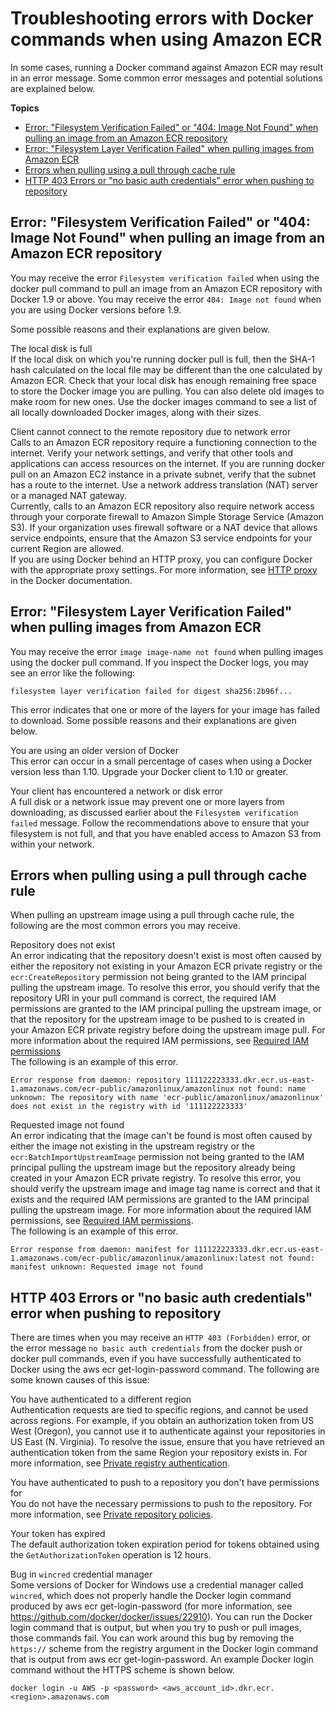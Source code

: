 # Troubleshooting errors with Docker commands when using Amazon ECR<a name="common-errors-docker"></a>

In some cases, running a Docker command against Amazon ECR may result in an error message\. Some common error messages and potential solutions are explained below\.

**Topics**
+ [Error: "Filesystem Verification Failed" or "404: Image Not Found" when pulling an image from an Amazon ECR repository](#error-filesystem-verification-failed)
+ [Error: "Filesystem Layer Verification Failed" when pulling images from Amazon ECR](#error-filesystem-layer-verification)
+ [Errors when pulling using a pull through cache rule](#error-pullthroughcache)
+ [HTTP 403 Errors or "no basic auth credentials" error when pushing to repository](#error-403)

## Error: "Filesystem Verification Failed" or "404: Image Not Found" when pulling an image from an Amazon ECR repository<a name="error-filesystem-verification-failed"></a>

You may receive the error `Filesystem verification failed` when using the docker pull command to pull an image from an Amazon ECR repository with Docker 1\.9 or above\. You may receive the error `404: Image not found` when you are using Docker versions before 1\.9\. 

Some possible reasons and their explanations are given below\.

The local disk is full  
If the local disk on which you're running docker pull is full, then the SHA\-1 hash calculated on the local file may be different than the one calculated by Amazon ECR\. Check that your local disk has enough remaining free space to store the Docker image you are pulling\. You can also delete old images to make room for new ones\. Use the docker images command to see a list of all locally downloaded Docker images, along with their sizes\. 

Client cannot connect to the remote repository due to network error  
Calls to an Amazon ECR repository require a functioning connection to the internet\. Verify your network settings, and verify that other tools and applications can access resources on the internet\. If you are running docker pull on an Amazon EC2 instance in a private subnet, verify that the subnet has a route to the internet\. Use a network address translation \(NAT\) server or a managed NAT gateway\.  
Currently, calls to an Amazon ECR repository also require network access through your corporate firewall to Amazon Simple Storage Service \(Amazon S3\)\. If your organization uses firewall software or a NAT device that allows service endpoints, ensure that the Amazon S3 service endpoints for your current Region are allowed\.   
If you are using Docker behind an HTTP proxy, you can configure Docker with the appropriate proxy settings\. For more information, see [HTTP proxy](https://docs.docker.com/engine/admin/systemd/#/http-proxy) in the Docker documentation\. 

## Error: "Filesystem Layer Verification Failed" when pulling images from Amazon ECR<a name="error-filesystem-layer-verification"></a>

You may receive the error `image image-name not found` when pulling images using the docker pull command\. If you inspect the Docker logs, you may see an error like the following:

```
filesystem layer verification failed for digest sha256:2b96f...
```

This error indicates that one or more of the layers for your image has failed to download\. Some possible reasons and their explanations are given below\.

You are using an older version of Docker  
This error can occur in a small percentage of cases when using a Docker version less than 1\.10\. Upgrade your Docker client to 1\.10 or greater\.

Your client has encountered a network or disk error  
 A full disk or a network issue may prevent one or more layers from downloading, as discussed earlier about the `Filesystem verification failed` message\. Follow the recommendations above to ensure that your filesystem is not full, and that you have enabled access to Amazon S3 from within your network\.

## Errors when pulling using a pull through cache rule<a name="error-pullthroughcache"></a>

When pulling an upstream image using a pull through cache rule, the following are the most common errors you may receive\.

Repository does not exist  
An error indicating that the repository doesn't exist is most often caused by either the repository not existing in your Amazon ECR private registry or the `ecr:CreateRepository` permission not being granted to the IAM principal pulling the upstream image\. To resolve this error, you should verify that the repository URI in your pull command is correct, the required IAM permissions are granted to the IAM principal pulling the upstream image, or that the repository for the upstream image to be pushed to is created in your Amazon ECR private registry before doing the upstream image pull\. For more information about the required IAM permissions, see [Required IAM permissions](pull-through-cache.md#pull-through-cache-iam)  
The following is an example of this error\.  

```
Error response from daemon: repository 111122223333.dkr.ecr.us-east-1.amazonaws.com/ecr-public/amazonlinux/amazonlinux not found: name unknown: The repository with name 'ecr-public/amazonlinux/amazonlinux' does not exist in the registry with id '111122223333'
```

Requested image not found  
An error indicating that the image can't be found is most often caused by either the image not existing in the upstream registry or the `ecr:BatchImportUpstreamImage` permission not being granted to the IAM principal pulling the upstream image but the repository already being created in your Amazon ECR private registry\. To resolve this error, you should verify the upstream image and image tag name is correct and that it exists and the required IAM permissions are granted to the IAM principal pulling the upstream image\. For more information about the required IAM permissions, see [Required IAM permissions](pull-through-cache.md#pull-through-cache-iam)\.  
The following is an example of this error\.  

```
Error response from daemon: manifest for 111122223333.dkr.ecr.us-east-1.amazonaws.com/ecr-public/amazonlinux/amazonlinux:latest not found: manifest unknown: Requested image not found
```

## HTTP 403 Errors or "no basic auth credentials" error when pushing to repository<a name="error-403"></a>

There are times when you may receive an `HTTP 403 (Forbidden)` error, or the error message `no basic auth credentials` from the docker push or docker pull commands, even if you have successfully authenticated to Docker using the aws ecr get\-login\-password command\. The following are some known causes of this issue:

You have authenticated to a different region  
Authentication requests are tied to specific regions, and cannot be used across regions\. For example, if you obtain an authorization token from US West \(Oregon\), you cannot use it to authenticate against your repositories in US East \(N\. Virginia\)\. To resolve the issue, ensure that you have retrieved an authentication token from the same Region your repository exists in\. For more information, see [Private registry authentication](registry_auth.md)\.

You have authenticated to push to a repository you don't have permissions for  
You do not have the necessary permissions to push to the repository\. For more information, see [Private repository policies](repository-policies.md)\.

Your token has expired  
The default authorization token expiration period for tokens obtained using the `GetAuthorizationToken` operation is 12 hours\.

Bug in `wincred` credential manager  
Some versions of Docker for Windows use a credential manager called `wincred`, which does not properly handle the Docker login command produced by aws ecr get\-login\-password \(for more information, see [https://github\.com/docker/docker/issues/22910](https://github.com/docker/docker/issues/22910)\)\. You can run the Docker login command that is output, but when you try to push or pull images, those commands fail\. You can work around this bug by removing the `https://` scheme from the registry argument in the Docker login command that is output from aws ecr get\-login\-password\. An example Docker login command without the HTTPS scheme is shown below\.  

```
docker login -u AWS -p <password> <aws_account_id>.dkr.ecr.<region>.amazonaws.com
```